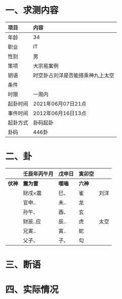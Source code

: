 # 一、求测内容

| 项目     | 内容                             |
| :------- | :------------------------------- |
| 年龄     | 34                               |
| 职业     | IT                               |
| 性别     | 男                               |
| 策项     | 大宗易案例                       |
| 钥语     | 时空卦占刘洋是否能搭乘神九上太空 |
| 条件     |                                  |
| 时限     | 一周内                           |
| 起卦时间 | 2021年06月07日21点               |
| 事件时间 | 2012年06月16日13点               |
| 起卦方式 | 卦码起卦                         |
| 卦码     | 446卦                            |

# 二、卦

|                | 壬辰年丙午月     | 戊申日         | 寅卯空         |      |
| :------------- | :--------------- | :------------- | :------------- | ---- |
| **伏神** | **震为雷** | **噬嗑** | **六神** |      |
|                | 财戌×震         | 巳、           | 雀             | 刘洋 |
|                | 官申..           | 未..           | 龙             |      |
|                | 孙午、           | 酉、           | 玄             |      |
|                | 财辰..应         | 辰..           | 虎             | 太空 |
|                | 兄寅..           | 寅..           | 蛇             |      |
|                | 父子、           | 子、           | 勾             |      |

# 三、断语

# 四、实际情况
